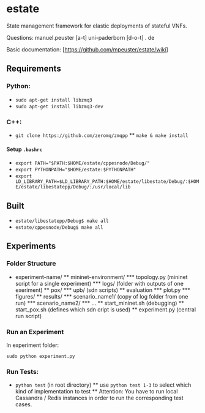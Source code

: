 # estate
State management framework for elastic deployments of stateful VNFs.

Questions: manuel.peuster [a-t] uni-paderborn [d-o-t] . de

Basic documentation: [https://github.com/mpeuster/estate/wiki]

## Requirements

### Python:
* `sudo apt-get install libzmq3`
* `sudo apt-get install libzmq3-dev`

### C++:
* `git clone https://github.com/zeromq/zmqpp`
** `make & make install`

#### Setup `.bashrc`
* `export PATH="$PATH:$HOME/estate/cppesnode/Debug/"`
* `export PYTHONPATH="$HOME/estate:$PYTHONPATH"`
* `export LD_LIBRARY_PATH=$LD_LIBRARY_PATH:$HOME/estate/libestate/Debug/:$HOME/estate/libestatepp/Debug/:/usr/local/lib`

## Built
* `estate/libestatepp/Debug$ make all`
* `estate/cppesnode/Debug$ make all`

## Experiments
### Folder Structure

* experiment-name/
** mininet-environment/
*** topology.py (mininet script for a single experiment)
*** logs/ (folder with outputs of one exeriment)
** pox/
*** upb/ (sdn scripts)
** evaluation
*** plot.py
*** figures/
** results/
*** scenario_name1/ (copy of log folder from one run)
*** scenario_name2/
*** ...
** start_mininet.sh (debugging)
** start_pox.sh (defines which sdn cript is used)
** experiment.py (central run script)


### Run an Experiment

In experiment folder:

`sudo python experiment.py`

### Run Tests:
* `python test` (in root directory)
** use `python test 1-3` to select which kind of implementation to test
** Attention: You have to run local Cassandra / Redis instances in order to run the corresponding test cases.

